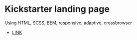 # Kickstarter landing page
Using HTML, SCSS, BEM, responsive, adaptive, crossbrowser
  - [LINK](https://sesile26.github.io/Kickstarter-landing/)
